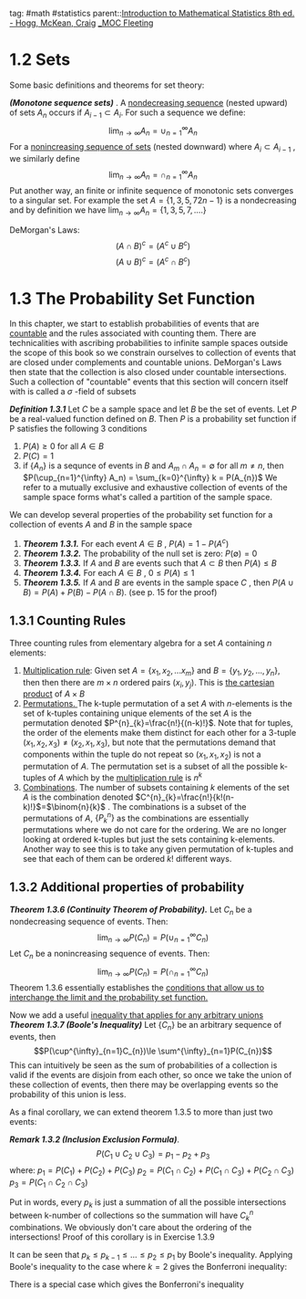 tag: #math #statistics 
parent::[Introduction to Mathematical Statistics 8th ed. - Hogg, McKean, Craig](Introduction%20to%20Mathematical%20Statistics%208th%20ed.%20-%20Hogg,%20McKean,%20Craig.md) [_MOC Fleeting](_MOC%20Fleeting.md)

# 1.2 Sets
Some basic definitions and theorems for set theory:

***(Monotone sequence sets)*** . A <u>nondecreasing sequence</u> (nested upward) of sets $A_n$ occurs if $A_{i-1} \subset A_i$. For such a sequence we define:
$$\lim_{ n \to \infty }A_{n}=\cup^{\infty}_{n=1}A_{n} $$
For a <u>nonincreasing sequence of sets</u> (nested downward) where $A_{i} \subset A_{i-1}$ , we similarly define
$$\lim_{ n \to \infty }A_{n}=\cap^{\infty}_{n=1}A_{n} $$
Put another way, an finite or infinite sequence of monotonic sets converges to a singular set. For example the set $A = \{1,3,5,7 2n-1\}$ is a nondecreasing and by definition we have $\lim_{ n \to \infty }A_{n}= \{1,3,5, 7,....\}$ 

DeMorgan's Laws:
$$(A\cap B)^c=(A^c \cup B^c)$$
$$(A \cup B)^c = (A^c \cap B^c)$$ 
# 1.3 The Probability Set Function

In this chapter, we start to establish probabilities of events that are [countable](1.5%20Cardinality.md) and the rules associated with counting them. There are technicalities with ascribing probabilities to infinite sample spaces outside the scope of this book so we constrain ourselves to collection of events that are closed under complements and countable unions. DeMorgan's Laws then state that the collection is also closed under countable intersections. Such a collection of "countable" events that this section will concern itself with is called a $\sigma$ -field of subsets

***Definition 1.3.1*** Let $C$ be a sample space and let $B$ be the set of events. Let $P$ be a real-valued function defined on $B$. Then $P$ is a probability set function if P satisfies the following 3 conditions
1. $P(A)\ge 0$ for all $A \in B$ 
2. $P(C) = 1$
3. if $\{A_n\}$ is a sequnce of events in $B$ and $A_m \cap A_n = \emptyset$ for all $m \ne n$, then $P(\cup_{n=1}^{\infty} A_n) = \sum_{k=0}^{\infty} k = P(A_{n})$ 
We refer to a mutually exclusive and exhaustive collection of events of the sample space forms what's called a partition of the sample space.

We can develop several properties of the probability set function for a collection of events $A$ and $B$ in the sample space
1) ***Theorem 1.3.1.*** For each event $A \in B$ , $P(A) = 1- P(A^c)$ 
2) ***Theorem 1.3.2.*** The probability of the null set is zero: $P(\emptyset)=0$ 
3) ***Theorem 1.3.3.*** If $A$ and $B$ are events such that $A\subset B$ then $P(A) \le B$ 
4) ***Theorem 1.3.4.*** For each $A \in B$ , $0 \le P(A) \le 1$ 
5) ***Theorem 1.3.5.*** If $A$ and $B$ are events in the sample space $C$ , then $P(A \cup B)=P(A)+P(B)-P(A\cap B)$. (see p. 15 for the proof)

## 1.3.1 Counting Rules
Three counting rules from elementary algebra for a set $A$ containing $n$ elements:
1) <u>Multiplication rule</u>: Given set $A= \{x_1, x_2,...x_{m}\}$ and $B=\{y_1,y_2,..., y_n\}$, then then there are $m \times n$ ordered pairs $(x_i, y_j)$. This is [the cartesian product](1%20Real%20Numbers.md) of $A \times B$ 
2) <u>Permutations. </u>The k-tuple permutation of a set $A$ with $n$-elements is the set of k-tuples containing unique elements of the set $A$  is the permutation denoted $P^{n}_{k}=\frac{n!}{(n-k)!}$. Note that for tuples, the order of the elements make them distinct for each other for a 3-tuple $(x_1,x_2,x_3) \ne (x_2, x_1, x_3)$, but note that the permutations demand that components within the tuple do not repeat so $(x_1,x_1, x_2)$ is not a permutation of $A$. The permutation set is a subset of all the possible k-tuples of $A$ which by the <u>multiplication rule</u> is $n^k$ 
3) <u>Combinations</u>. The number of subsets containing $k$ elements of the set $A$ is the combination denoted $C^{n}_{k}=\frac{n!}{k!(n-k)!}$=$\binom{n}{k}$ . The combinations is a subset of the permutations of $A$,  $\{P^{n}_{k}\}$ as the combinations are essentially permutations where we do not care for the ordering. We are no longer looking at ordered k-tuples but just the sets containing k-elements. Another way to see this is to take any given permutation of k-tuples and see that each of them can be ordered $k!$ different ways.
## 1.3.2 Additional properties of probability
***Theorem 1.3.6 (Continuity Theorem of Probability).*** Let ${C_n}$ be a nondecreasing sequence of events. Then:
$$\lim_{ n \to \infty } P(C_{n})=P(\cup^{\infty}_{n=1}C_{n}) $$
Let ${C_n}$ be a nonincreasing sequence of events. Then:
$$\lim_{ n \to \infty } P(C_{n})=P(\cap^{\infty}_{n=1}C_{n})$$
Theorem 1.3.6 essentially establishes the <u>conditions that allow us to interchange the limit and the probability set function.</u>

Now we add a useful <u>inequality that applies for any arbitrary unions</u>
***Theorem 1.3.7 (Boole's Inequality)*** Let $\{C_n\}$ be an arbitrary sequence of events, then
$$P(\cup^{\infty}_{n=1}C_{n})\le \sum^{\infty}_{n=1}P(C_{n})$$
This can intuitively be seen as the sum of probabilities of a collection is valid if the events are disjoin from each other, so once we take the union of these collection of events, then there may be overlapping events so the probability of this union is less.

As a final corollary, we can extend theorem 1.3.5 to more than just two events: 

***Remark 1.3.2 (Inclusion Exclusion Formula)***. 
$$P(C_{1}\cup C_{2} \cup C_{3})=p_{1}-p_{2}+p_{3}$$
where:
$p_{1} = P(C_{1})+ P(C_2)+P(C_3)$
$p_2 = P(C_1 \cap C_2) + P(C_1 \cap C_3) + P(C_2\cap C_3)$
$p_3 = P(C_1 \cap C_2 \cap C_{3})$

Put in words, every $p_k$ is just a summation of all the possible intersections between k-number of collections so the summation will have $C^n_k$ combinations. We obviously don't care about the ordering of the intersections! Proof of this corollary is in Exercise 1.3.9

It can be seen that $p_k\le p_{k-1} \le \dots \le p_2 \le p_1$ by Boole's inequality. Applying Boole's inequality to the case where $k=2$ gives the Bonferroni inequality:
$$$$



There is a special case which gives the Bonferroni's inequality

